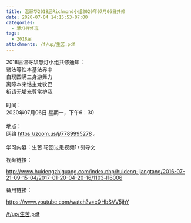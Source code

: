 ```yaml
---
title: 温哥华2018届Richmond小组2020年07月06日共修
date: 2020-07-04 14:15:53-07:00
categories:
  - 慧灯禅修班
tags:
  - 2018届
attachments: /f/up/生苦.pdf
---
```

2018届温哥华慧灯小组共修通知：\
诸法等性本基法界中\
自现圆满三身游舞力\
离障本来怙主龙钦巴\
祈请无垢光尊常护我\
\
时间：\
2020年07月06日 星期一，下午6：30\
\
地点：\
网络 <https://zoom.us/j/7789995278> 。\
\
学习内容：生苦 轮回过患视频1+引导文

视频链接：

<!--StartFragment-->

<http://www.huidengzhiguang.com/index.php/huideng-jiangtang/2016-07-21-09-15-04/2017-01-20-04-20-16/1103-l16006>

<!--EndFragment-->

备用链接：

<!--StartFragment-->

<https://www.youtube.com/watch?v=cQHbSVV5jhY>

<!--EndFragment-->

[/f/up/生苦.pdf](http://huidengchanxiu.net/hdv/f/up/生苦.pdf)